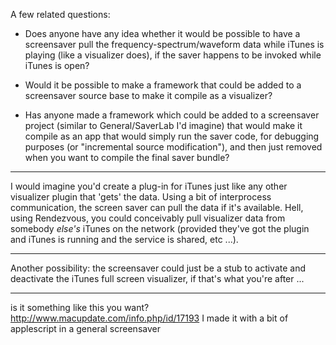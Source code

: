 
A few related questions:

-  Does anyone have any idea whether it would be possible to have a screensaver pull the frequency-spectrum/waveform data while iTunes is playing (like a visualizer does), if the saver happens to be invoked while iTunes is open?

- Would it be possible to make a framework that could be added to a screensaver source base to make it compile as a visualizer?

- Has anyone made a framework which could be added to a screensaver project (similar to General/SaverLab I'd imagine) that would make it compile as an app that would simply run the saver code, for debugging purposes (or "incremental source modification"), and then just removed when you want to compile the final saver bundle?

----

I would imagine you'd create a plug-in for iTunes just like any other visualizer plugin that 'gets' the data. Using a bit of interprocess communication, the screen saver can pull the data if it's available. Hell, using Rendezvous, you could conceivably pull visualizer data from somebody *else's* iTunes on the network (provided they've got the plugin and iTunes is running and the service is shared, etc ...).

----

Another possibility:  the screensaver could just be a stub to activate and deactivate the iTunes full screen visualizer, if that's what you're after ...

----

is it something like this you want? http://www.macupdate.com/info.php/id/17193
I made it with a bit of applescript in a general screensaver